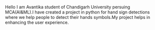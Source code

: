 Hello I am Avantika student of Chandigarh University persuing MCA(AI&ML).I have created a project in python for hand sign detections where we help people to detect their hands symbols.My project helps in enhancing the user experience.
